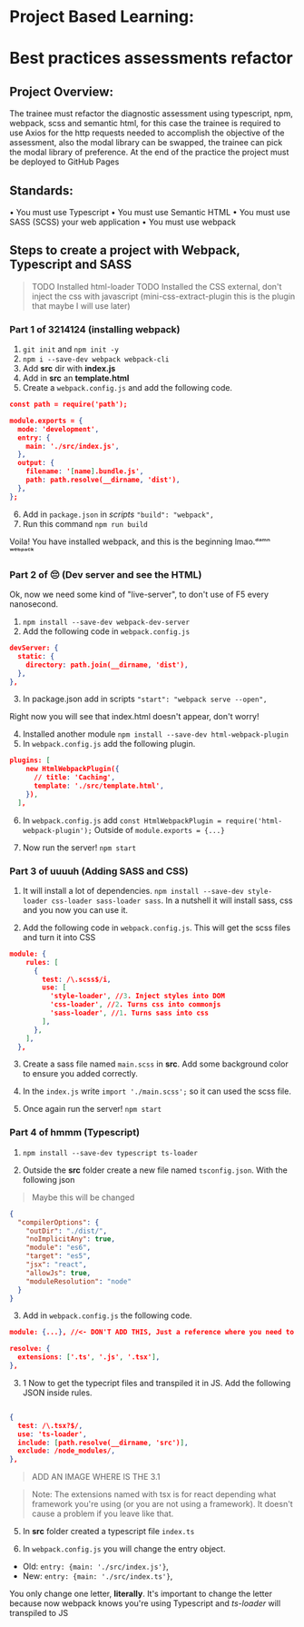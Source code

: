 # Project Based Learning:

# Best practices assessments refactor

## Project Overview:

The trainee must refactor the diagnostic assessment using typescript, npm, webpack, scss and semantic html, for this case the trainee is required to use Axios for the http requests needed to accomplish the objective of the assessment, also the modal library can be swapped, the trainee can pick the modal library of preference. At the end of the practice the project must be deployed to GitHub Pages

## Standards:

• You must use Typescript
• You must use Semantic HTML
• You must use SASS (SCSS) your web application
• You must use webpack

## Steps to create a project with Webpack, Typescript and SASS

> TODO Installed html-loader
> TODO Installed the CSS external, don't inject the css with javascript (mini-css-extract-plugin this is the plugin that maybe I will use later)

### Part 1 of 3214124 (installing webpack)

1. `git init` and `npm init -y`
2. `npm i --save-dev webpack webpack-cli`
3. Add **src** dir with **index.js**
4. Add in **src** an **template.html**
5. Create a `webpack.config.js` and add the following code.

```JSON
const path = require('path');

module.exports = {
  mode: 'development',
  entry: {
    main: './src/index.js',
  },
  output: {
    filename: '[name].bundle.js',
    path: path.resolve(__dirname, 'dist'),
  },
};


```

6. Add in `package.json` in _scripts_ `"build": "webpack",`
7. Run this command `npm run build`

Voila! You have installed webpack, and this is the beginning lmao.ᵈᵃᵐⁿ ʷᵉᵇᵖᵃᶜᵏ

### Part 2 of 😔 (Dev server and see the HTML)

Ok, now we need some kind of "live-server", to don't use of F5 every nanosecond.

1. `npm install --save-dev webpack-dev-server`
2. Add the following code in `webpack.config.js`

```JSON
devServer: {
  static: {
    directory: path.join(__dirname, 'dist'),
  },
},
```

3. In package.json add in scripts `"start": "webpack serve --open",`

Right now you will see that index.html doesn't appear, don't worry!

4. Installed another module `npm install --save-dev html-webpack-plugin`
5. In `webpack.config.js` add the following plugin.

```JSON
plugins: [
    new HtmlWebpackPlugin({
      // title: 'Caching',
      template: './src/template.html',
    }),
  ],
```

6. In `webpack.config.js` add `const HtmlWebpackPlugin = require('html-webpack-plugin');` Outside of `module.exports = {...}`

7. Now run the server! `npm start`

### Part 3 of uuuuh (Adding SASS and CSS)

1. It will install a lot of dependencies. `npm install --save-dev style-loader css-loader sass-loader sass`. In a nutshell it will install sass, css and you now you can use it.

2. Add the following code in `webpack.config.js`. This will get the scss files and turn it into CSS

```JSON
module: {
    rules: [
      {
        test: /\.scss$/i,
        use: [
          'style-loader', //3. Inject styles into DOM
          'css-loader', //2. Turns css into commonjs
          'sass-loader', //1. Turns sass into css
        ],
      },
    ],
  },

```

3. Create a sass file named `main.scss` in **src**. Add some background color to ensure you added correctly.

4. In the `index.js` write `import './main.scss';` so it can used the scss file.

5. Once again run the server! `npm start`

### Part 4 of hmmm (Typescript)

1. `npm install --save-dev typescript ts-loader`

2. Outside the **src** folder create a new file named `tsconfig.json`. With the following json

> Maybe this will be changed

```JSON
{
  "compilerOptions": {
    "outDir": "./dist/",
    "noImplicitAny": true,
    "module": "es6",
    "target": "es5",
    "jsx": "react",
    "allowJs": true,
    "moduleResolution": "node"
  }
}

```

3. Add in `webpack.config.js` the following code.

```JSON
module: {...}, //<- DON'T ADD THIS, Just a reference where you need to add the resolve

resolve: {
  extensions: ['.ts', '.js', '.tsx'],
},

```

3. 1 Now to get the typecript files and transpiled it in JS. Add the following JSON inside rules.

```JSON

{
  test: /\.tsx?$/,
  use: 'ts-loader',
  include: [path.resolve(__dirname, 'src')],
  exclude: /node_modules/,
},

```

> ADD AN IMAGE WHERE IS THE 3.1

> Note: The extensions named with tsx is for react depending what framework you're using (or you are not using a framework). It doesn't cause a problem if you leave like that.

5. In **src** folder created a typescript file `index.ts`

6. In `webpack.config.js` you will change the entry object.

- Old: `entry: {main: './src/index.js'}`,
- New: `entry: {main: './src/index.ts'}`,

You only change one letter, **literally**. It's important to change the letter because now webpack knows you're using Typescript and _ts-loader_ will transpiled to JS
